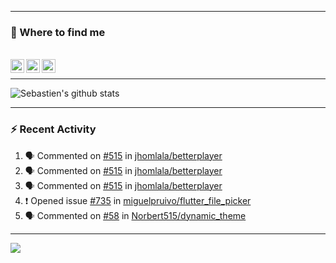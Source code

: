 
---

### :speech_balloon: Where to find me

</br>
<a href="https://twitter.com/seb_bouttier">
  <img align="left" width="22px" src="https://cdn.jsdelivr.net/npm/simple-icons@v3/icons/twitter.svg" />
</a>
<a href="https://www.linkedin.com/in/sebastien-bouttier">
  <img align="left" width="22px" src="https://cdn.jsdelivr.net/npm/simple-icons@v3/icons/linkedin.svg" />
</a>
<a href="https://sebastien-bouttier.medium.com/">
  <img align="left" width="22px" src="https://cdn.jsdelivr.net/npm/simple-icons@v3/icons/medium.svg" />
</a>
</br>

---

![Sebastien's github stats](https://github-readme-stats.vercel.app/api?username=sebastienBtr&show_icons=true&title_color=24292e&icon_color=40c463&text_color=24292e&bg_color=fff&count_private=true)

---

### :zap: Recent Activity

<!--START_SECTION:activity-->
1. 🗣 Commented on [#515](https://github.com/jhomlala/betterplayer/issues/515) in [jhomlala/betterplayer](https://github.com/jhomlala/betterplayer)
2. 🗣 Commented on [#515](https://github.com/jhomlala/betterplayer/issues/515) in [jhomlala/betterplayer](https://github.com/jhomlala/betterplayer)
3. 🗣 Commented on [#515](https://github.com/jhomlala/betterplayer/issues/515) in [jhomlala/betterplayer](https://github.com/jhomlala/betterplayer)
4. ❗️ Opened issue [#735](https://github.com/miguelpruivo/flutter_file_picker/issues/735) in [miguelpruivo/flutter_file_picker](https://github.com/miguelpruivo/flutter_file_picker)
5. 🗣 Commented on [#58](https://github.com/Norbert515/dynamic_theme/issues/58) in [Norbert515/dynamic_theme](https://github.com/Norbert515/dynamic_theme)
<!--END_SECTION:activity-->

---

![](https://komarev.com/ghpvc/?username=sebastienBtr)
